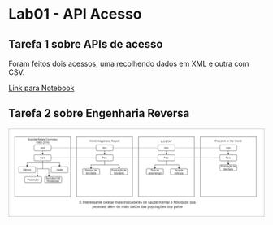 # Lab01 - API Acesso

## Tarefa 1 sobre APIs de acesso

Foram feitos dois acessos, uma recolhendo dados em XML e outra com CSV.

[Link para Notebook](./notebook/data-api-python.ipynb)

## Tarefa 2 sobre Engenharia Reversa

<img src="./images/datasets.png" style="width:1200px">
